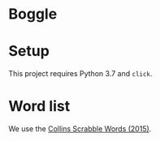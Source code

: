 # Boggle

# Setup
This project requires Python 3.7 and `click`.

# Word list
We use the [Collins Scrabble Words (2015)](https://drive.google.com/file/d/0B9-WNydZzCHrdDVEc09CamJOZHc/view).
